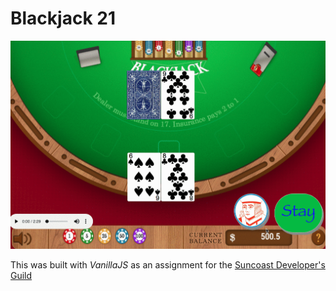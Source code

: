 # Blackjack 21

![](Blackjack.gif)


This was built with _VanillaJS_ as an assignment for the [Suncoast Developer's Guild](https://suncoast.io/)


